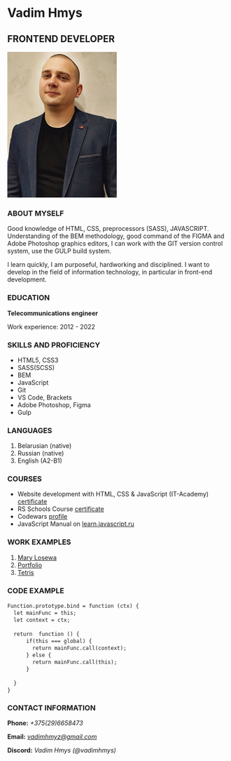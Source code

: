 # Vadim Hmys
## FRONTEND DEVELOPER
![my-photo](images/my_photo.jpg)

### ABOUT MYSELF

Good knowledge of HTML, CSS, preprocessors (SASS), JAVASCRIPT. Understanding of the BEM methodology, good command of the FIGMA and Adobe Photoshop graphics editors, I can work with the GIT version control system, use the GULP build system.


I learn quickly, I am purposeful, hardworking and disciplined. I want to develop in the field of information technology, in particular in front-end development.

### EDUCATION

**Telecommunications engineer**

Work experience: 2012 - 2022

### SKILLS AND PROFICIENCY

* HTML5, CSS3
* SASS(SCSS)
* BEM
* JavaScript
* Git
* VS Code, Brackets
* Adobe Photoshop, Figma
* Gulp

### LANGUAGES

1. Belarusian (native)
2. Russian (native)
3. English (A2-B1)

### COURSES

* Website development with HTML, CSS & JavaScript (IT-Academy) [certificate](images/Certificate.jpg)
* RS Schools Course [certificate](images/Certificate_rsschool.jpg)
* Codewars [profile](https://www.codewars.com/users/vadimhmys)
* JavaScript Manual on [learn.javascript.ru](https://learn.javascript.ru/)

### WORK EXAMPLES

1. [Mary Losewa](https://vadimhmys.github.io/MaryLosewa.github.io/)
2. [Portfolio](https://rolling-scopes-school.github.io/vadimhmys-JSFEPRESCHOOL/portfolio/)
3. [Tetris](https://rolling-scopes-school.github.io/vadimhmys-JSFEPRESCHOOL/random-game/)

### CODE EXAMPLE

```
Function.prototype.bind = function (ctx) {
  let mainFunc = this;
  let context = ctx;
  
  return  function () {
      if(this === global) {
        return mainFunc.call(context);
      } else {
        return mainFunc.call(this);
      }
      
  }
}
```

### CONTACT INFORMATION

**Phone:** *+375(29)6658473* 

**Email:** *vadimhmyz@gmail.com*

**Discord:** *Vadim Hmys (@vadimhmys)*